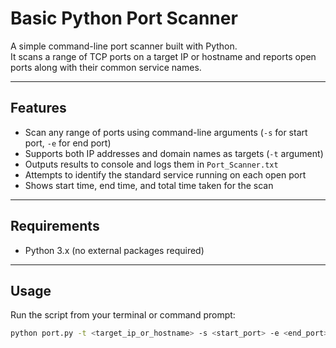 # Basic Python Port Scanner

A simple command-line port scanner built with Python.  
It scans a range of TCP ports on a target IP or hostname and reports open ports along with their common service names.

---

## Features

- Scan any range of ports using command-line arguments (`-s` for start port, `-e` for end port)
- Supports both IP addresses and domain names as targets (`-t` argument)
- Outputs results to console and logs them in `Port_Scanner.txt`
- Attempts to identify the standard service running on each open port
- Shows start time, end time, and total time taken for the scan

---

## Requirements

- Python 3.x (no external packages required)

---

## Usage

Run the script from your terminal or command prompt:

```bash
python port.py -t <target_ip_or_hostname> -s <start_port> -e <end_port>
